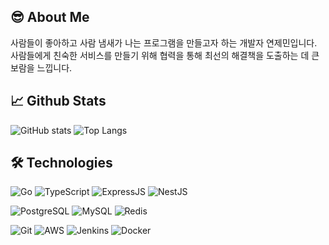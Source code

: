 ## 😎 About Me
사람들이 좋아하고 사람 냄새가 나는 프로그램을 만들고자 하는 개발자 연제민입니다.<br>
사람들에게 친숙한 서비스를 만들기 위해 협력을 통해 최선의 해결책을 도출하는 데 큰 보람을 느낍니다.

## :chart_with_upwards_trend: Github Stats
![GitHub stats](https://github-readme-stats-delta-two-89.vercel.app/api?username=yjm07&hide=stars&hide_rank=true&include_all_commits=true&count_private=true&show_icons=true&theme=dark)
![Top Langs](https://github-readme-stats-delta-two-89.vercel.app/api/top-langs/?username=yjm07&hide=html,css&exclude_repo=pymodi&layout=compact&theme=dark)

## :hammer_and_wrench: Technologies
![Go](https://img.shields.io/badge/Go-00ADD8?style=for-the-badge&logo=go&logoColor=white)
![TypeScript](https://img.shields.io/badge/TypeScript-007ACC?style=for-the-badge&logo=typescript&logoColor=white)
![ExpressJS](https://img.shields.io/badge/Express.js-404D59?style=for-the-badge)
![NestJS](https://img.shields.io/badge/nestjs-%23E0234E.svg?style=for-the-badge&logo=nestjs&logoColor=white)

![PostgreSQL](https://img.shields.io/badge/PostgreSQL-316192?style=for-the-badge&logo=postgresql&logoColor=white)
![MySQL](https://img.shields.io/badge/MySQL-00000F?style=for-the-badge&logo=mysql&logoColor=white)
![Redis](https://img.shields.io/badge/redis-%23DD0031.svg?&style=for-the-badge&logo=redis&logoColor=white)

![Git](https://img.shields.io/badge/GIT-E44C30?style=for-the-badge&logo=git&logoColor=white)
![AWS](https://img.shields.io/badge/Amazon_AWS-FF9900?style=for-the-badge&logo=amazonaws&logoColor=white)
![Jenkins](https://img.shields.io/badge/Jenkins-D24939?style=for-the-badge&logo=Jenkins&logoColor=white)
![Docker](https://img.shields.io/badge/docker-%230db7ed.svg?style=for-the-badge&logo=docker&logoColor=white)

<!--
**yjm07/yjm07** is a ✨ _special_ ✨ repository because its `README.md` (this file) appears on your GitHub profile.

Here are some ideas to get you started:

- 🔭 I’m currently working on ...
- 🌱 I’m currently learning ...
- 👯 I’m looking to collaborate on ...
- 🤔 I’m looking for help with ...
- 💬 Ask me about ...
- 📫 How to reach me: ...
- 😄 Pronouns: ...
- ⚡ Fun fact: ...
-->
